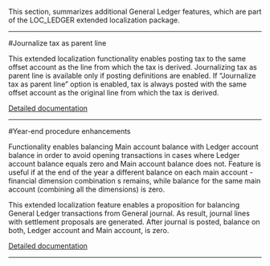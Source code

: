 This section, summarizes additional General Ledger features, which are part of the LOC_LEDGER extended localization package.

-----

#Journalize tax as parent line

This extended localization functionality enables posting tax to the same offset account as the line from which the tax is derived. Journalizing tax as parent line is available only if posting definitions are enabled. If “Journalize tax as parent line” option is enabled, tax is always posted with the same offset account as the original line from which the tax is derived.

[Detailed documentation](https://adacta.sharepoint.com/:w:/r/sites/ERP-Product-Development/Shared%20Documents/D365FO%20Localization%20documentation/D365O%20LOC_Additional%20GL%20setup.docx?d=w4bed79a4660e42aeb9f6ab0914109744&csf=1&e=6LGcEV)

-----
#Year-end procedure enhancements

Functionality enables balancing Main account balance with Ledger account balance in order to avoid opening transactions in cases where Ledger account balance equals zero and Main account balance does not. Feature is useful if at the end of the year a different balance on each main account - financial dimension combination s remains, while balance for the same main account (combining all the dimensions) is zero.

This extended localization feature enables a proposition for balancing General Ledger transactions from General journal. As result, journal lines with settlement proposals are generated. After journal is posted, balance on both, Ledger account and Main account, is zero.

[Detailed documentation](https://adacta.sharepoint.com/:w:/r/sites/ERP-Product-Development/Shared%20Documents/D365FO%20Localization%20documentation/D365%20ext%20LOC_Opening%20transactions.docx?d=we67640e06b9c4c3f8474e13701abddbe&csf=1&e=QrZuQ8)

-----